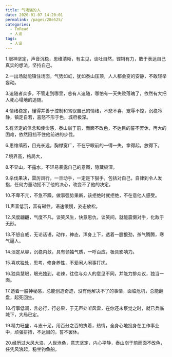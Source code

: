 ```yaml
---
title: 气场强的人
date: 2020-01-07 14:20:01
permalink: /pages/28e525/
categories:
  - ToRead
  - 人设
tags:
  - 人设
---
```





1.眼神坚定，声音沉稳，思维清晰，有主见，谈吐自然，铿锵有力，敢于表达自己真实的想法，坚持自己。

2.一出场就能镇住场面，气势如虹，犹如泰山压顶，人人都会变的安静，不敢轻举妄动。

3.追随者众多，不管走到哪里，总有人追随，哪怕有一天失败落魄了，依然有大把人死心塌地的追随。

4.情绪稳定，懂得并善于控制和驾驭自己的情绪，不悲不喜，宠辱不惊，沉稳冷静，镇定自若，喜怒不形于色，城府极深。

5.有坚定的信念和使命感，泰山崩于前，而面不改色，不达目的誓不罢休，再大的困难，依然阻挡不住他前进的步伐。

6.思维缜密，目光长远，胸襟宽广，不在乎眼前的一得一失，拿得起，放得下。

7.境界高，格局大，

8.不显山，不露水，不轻易暴露自己的意图，隐藏极深。

9.杀伐果决，雷厉风行，一旦动手，一定是下狠手，包括对自己，自律到令人发指，任何力量动摇不了他的决心，改变不了他的决定。

10.不卑不亢，不急不躁，做事强势果断，该拒绝时就拒绝，不在意他人感受。

11.声音低沉，富有磁性，语速缓慢，姿态放松。

12.风度翩翩，气度不凡，谈笑风生，快意恩仇，谈笑间，就能震慑对手，化敌于无形。

13.不怒自威，无论话语，动作，神态，浑身上下，透着一股狠劲，杀气腾腾，寒气逼人。

14.淡定从容，沉稳内敛，具有领袖气质，一呼百应，极具影响力。

15.喜欢独处，思考，修身养性，不爱闲人闲事打扰。

16.独具慧眼，眼光独到，老辣，往往与众人的意见不同，并能力排众议，独当一面。

17.透着一股神秘感，总能创造奇迹，没有他解决不了的事情，面临危机，总能翻盘，起死回生。

18.行事低调，言必行，行必果，于无声处听风雷，在你还未察觉之时，就已兵临城下，大局已定。

19.精力旺盛，斗志十足，用百分之百的执着，热情，全身心地投身在工作事业中，顽强拼搏，不达目的，誓不罢休。

20.经历过大风大浪，人世沧桑，意志坚定，内心平静，泰山崩于前而面不改色，任凭风浪起，稳坐钓鱼船。